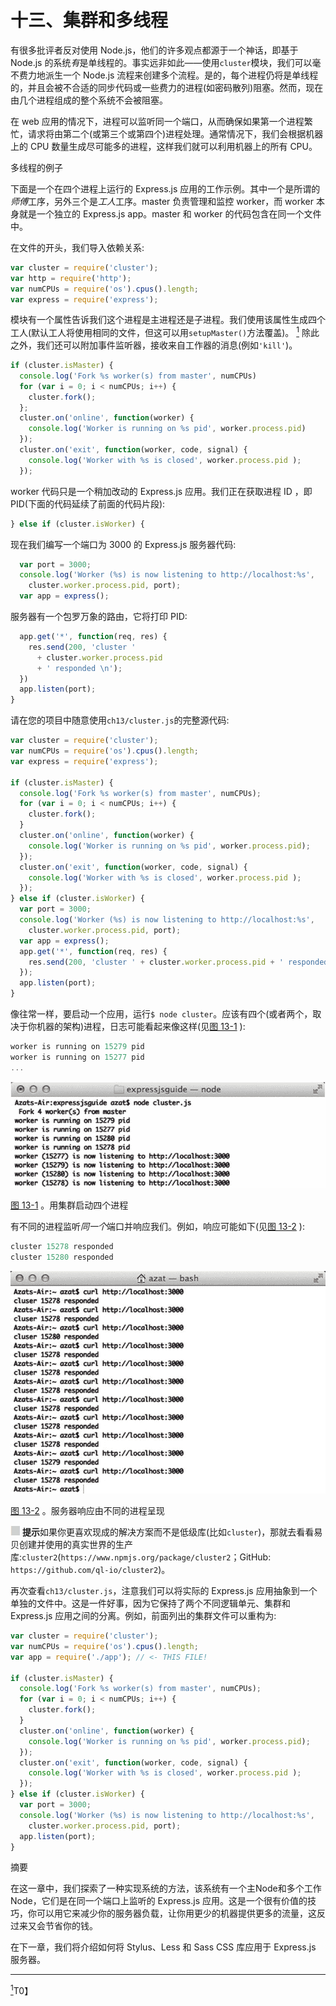 # 十三、集群和多线程

有很多批评者反对使用 Node.js，他们的许多观点都源于一个神话，即基于 Node.js 的系统*有*是单线程的。事实远非如此——使用`cluster`模块，我们可以毫不费力地派生一个 Node.js 流程来创建多个流程。是的，每个进程仍将是单线程的，并且会被不合适的同步代码或一些费力的进程(如密码散列)阻塞。然而，现在由几个进程组成的整个系统不会被阻塞。

在 web 应用的情况下，进程可以监听同一个端口，从而确保如果第一个进程繁忙，请求将由第二个(或第三个或第四个)进程处理。通常情况下，我们会根据机器上的 CPU 数量生成尽可能多的进程，这样我们就可以利用机器上的所有 CPU。

多线程的例子

下面是一个在四个进程上运行的 Express.js 应用的工作示例。其中一个是所谓的*师傅*工序，另外三个是*工人*工序。master 负责管理和监控 worker，而 worker 本身就是一个独立的 Express.js app。master 和 worker 的代码包含在同一个文件中。

在文件的开头，我们导入依赖关系:

```js
var cluster = require('cluster');
var http = require('http');
var numCPUs = require('os').cpus().length;
var express = require('express');

```

模块有一个属性告诉我们这个进程是主进程还是子进程。我们使用该属性生成四个工人(默认工人将使用相同的文件，但这可以用`setupMaster()`方法覆盖)。 [<sup>1</sup>](#Fn1) 除此之外，我们还可以附加事件监听器，接收来自工作器的消息(例如`'kill'`)。

```js
if (cluster.isMaster) {
  console.log('Fork %s worker(s) from master', numCPUs)
  for (var i = 0; i < numCPUs; i++) {
    cluster.fork();
  };
  cluster.on('online', function(worker) {
    console.log('Worker is running on %s pid', worker.process.pid)
  });
  cluster.on('exit', function(worker, code, signal) {
    console.log('Worker with %s is closed', worker.process.pid );
  });

```

worker 代码只是一个稍加改动的 Express.js 应用。我们正在获取进程 ID ，即 PID(下面的代码延续了前面的代码片段):

```js
} else if (cluster.isWorker) {

```

现在我们编写一个端口为 3000 的 Express.js 服务器代码:

```js
  var port = 3000;
  console.log('Worker (%s) is now listening to http://localhost:%s',
    cluster.worker.process.pid, port);
  var app = express();

```

服务器有一个包罗万象的路由，它将打印 PID:

```js
  app.get('*', function(req, res) {
    res.send(200, 'cluster '
      + cluster.worker.process.pid
      + ' responded \n');
  })
  app.listen(port);
}

```

请在您的项目中随意使用`ch13/cluster.js`的完整源代码:

```js
var cluster = require('cluster');
var numCPUs = require('os').cpus().length;
var express = require('express');

if (cluster.isMaster) {
  console.log('Fork %s worker(s) from master', numCPUs);
  for (var i = 0; i < numCPUs; i++) {
    cluster.fork();
  }
  cluster.on('online', function(worker) {
    console.log('Worker is running on %s pid', worker.process.pid);
  });
  cluster.on('exit', function(worker, code, signal) {
    console.log('Worker with %s is closed', worker.process.pid );
  });
} else if (cluster.isWorker) {
  var port = 3000;
  console.log('Worker (%s) is now listening to http://localhost:%s',
    cluster.worker.process.pid, port);
  var app = express();
  app.get('*', function(req, res) {
    res.send(200, 'cluster ' + cluster.worker.process.pid + ' responded \n');
  });
  app.listen(port);
}

```

像往常一样，要启动一个应用，运行`$ node cluster`。应该有四个(或者两个，取决于你机器的架构)进程，日志可能看起来像这样(见[图 13-1](#Fig1) ):

```js
worker is running on 15279 pid
worker is running on 15277 pid
...

```

![9781484200384_Fig13-01.jpg](img/9781484200384_Fig13-01.jpg)

[图 13-1](#_Fig1) 。用集群启动四个进程

有不同的进程监听*同一个*端口并响应我们。例如，响应可能如下(见[图 13-2](#Fig2) ):

```js
cluster 15278 responded
cluster 15280 responded

```

![9781484200384_Fig13-02.jpg](img/9781484200384_Fig13-02.jpg)

[图 13-2](#_Fig2) 。服务器响应由不同的进程呈现

![Image](img/sq.jpg) **提示**如果你更喜欢现成的解决方案而不是低级库(比如`cluster`)，那就去看看易贝创建并使用的真实世界的生产库:`cluster2`(`https://www.npmjs.org/package/cluster2`；GitHub: `https://github.com/ql-io/cluster2`)。

再次查看`ch13/cluster.js`，注意我们可以将实际的 Express.js 应用抽象到一个单独的文件中。这是一件好事，因为它保持了两个不同逻辑单元、集群和 Express.js 应用之间的分离。例如，前面列出的集群文件可以重构为:

```js
var cluster = require('cluster');
var numCPUs = require('os').cpus().length;
var app = require('./app'); // <- THIS FILE!

if (cluster.isMaster) {
  console.log('Fork %s worker(s) from master', numCPUs);
  for (var i = 0; i < numCPUs; i++) {
    cluster.fork();
  }
  cluster.on('online', function(worker) {
    console.log('Worker is running on %s pid', worker.process.pid);
  });
  cluster.on('exit', function(worker, code, signal) {
    console.log('Worker with %s is closed', worker.process.pid );
  });
} else if (cluster.isWorker) {
  var port = 3000;
  console.log('Worker (%s) is now listening to http://localhost:%s',
    cluster.worker.process.pid, port);
  app.listen(port);
}

```

摘要

在这一章中，我们探索了一种实现系统的方法，该系统有一个主Node和多个工作Node，它们是在同一个端口上监听的 Express.js 应用。这是一个很有价值的技巧，你可以用它来减少你的服务器负载，让你用更少的机器提供更多的流量，这反过来又会节省你的钱。

在下一章，我们将介绍如何将 Stylus、Less 和 Sass CSS 库应用于 Express.js 服务器。

__________________

[<sup>1</sup>](#_Fn1)T0】